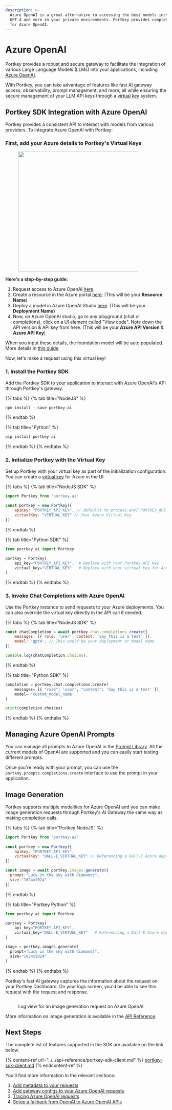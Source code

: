 ```yaml
---
description: >-
  Azure OpenAI is a great alternative to accessing the best models including
  GPT-4 and more in your private environments. Portkey provides complete support
  for Azure OpenAI.
---
```


# Azure OpenAI

Portkey provides a robust and secure gateway to facilitate the integration of various Large Language Models (LLMs) into your applications, including [Azure OpenAI](https://learn.microsoft.com/en-us/azure/ai-services/openai/).

With Portkey, you can take advantage of features like fast AI gateway access, observability, prompt management, and more, all while ensuring the secure management of your LLM API keys through a [virtual key](../../product/ai-gateway-streamline-llm-integrations/virtual-keys.md) system.

## Portkey SDK Integration with Azure OpenAI

Portkey provides a consistent API to interact with models from various providers. To integrate Azure OpenAI with Portkey:

### First, add your Azure details to Portkey's Virtual Keys

<div align="left">

<figure><img src="../../.gitbook/assets/image (1) (1) (1) (2).png" alt="" width="375"><figcaption></figcaption></figure>

</div>

**Here's a step-by-step guide:**

1. Request access to Azure OpenAI [here](https://aka.ms/oai/access).
2. Create a resource in the Azure portal [here](https://portal.azure.com/?microsoft\_azure\_marketplace\_ItemHideKey=microsoft\_openai\_tip#create/Microsoft.CognitiveServicesOpenAI). (This will be your **Resource Name**)
3. Deploy a model in Azure OpenAI Studio [here](https://oai.azure.com/). (This will be your **Deployment Name)**
4. Now, on Azure OpenAI studio, go to any playground (chat or completions), click on a UI element called "View code". Note down the API version & API key from here. (This will be your **Azure API Version** & **Azure API Key**)

When you input these details, the foundation model will be auto populated. More details in [this guide](https://learn.microsoft.com/en-us/azure/ai-services/openai/how-to/create-resource?pivots=web-portal).

Now, let's make a request using this virtual key!

### **1. Install the Portkey SDK**

Add the Portkey SDK to your application to interact with Azure OpenAI's API through Portkey's gateway.

{% tabs %}
{% tab title="NodeJS" %}
```javascript
npm install --save portkey-ai
```
{% endtab %}

{% tab title="Python" %}
```python
pip install portkey-ai
```
{% endtab %}
{% endtabs %}

### **2. Initialize Portkey with the Virtual Key**

Set up Portkey with your virtual key as part of the initialization configuration. You can create a [virtual key](../../product/ai-gateway-streamline-llm-integrations/virtual-keys.md) for Azure in the UI.

{% tabs %}
{% tab title="NodeJS SDK" %}
```javascript
import Portkey from 'portkey-ai'
 
const portkey = new Portkey({
    apiKey: "PORTKEY_API_KEY", // defaults to process.env["PORTKEY_API_KEY"]
    virtualKey: "VIRTUAL_KEY" // Your Azure Virtual Key
})
```
{% endtab %}

{% tab title="Python SDK" %}
```python
from portkey_ai import Portkey

portkey = Portkey(
    api_key="PORTKEY_API_KEY",  # Replace with your Portkey API key
    virtual_key="VIRTUAL_KEY"   # Replace with your virtual key for Azure
)
```
{% endtab %}
{% endtabs %}

### **3. Invoke Chat Completions with Azure OpenAI**&#x20;

Use the Portkey instance to send requests to your Azure deployments. You can also override the virtual key directly in the API call if needed.

{% tabs %}
{% tab title="NodeJS SDK" %}
```javascript
const chatCompletion = await portkey.chat.completions.create({
    messages: [{ role: 'user', content: 'Say this is a test' }],
    model: 'gpt4', // This would be your deployment or model name
});

console.log(chatCompletion.choices);
```
{% endtab %}

{% tab title="Python SDK" %}
```python
completion = portkey.chat.completions.create(
    messages= [{ "role": 'user', "content": 'Say this is a test' }],
    model= 'custom_model_name'
)

print(completion.choices)
```
{% endtab %}
{% endtabs %}

## Managing Azure OpenAI Prompts

You can manage all prompts to Azure OpenAI in the [Prompt Library](../../product/prompt-library.md). All the current models of OpenAI are supported and you can easily start testing different prompts.

Once you're ready with your prompt, you can use the `portkey.prompts.completions.create` interface to use the prompt in your application.

## Image Generation

Portkey supports multiple modalities for Azure OpenAI and you can make image generation requests through Portkey's AI Gateway the same way as making completion calls.

{% tabs %}
{% tab title="Portkey NodeJS" %}
```javascript
import Portkey from 'portkey-ai'
 
const portkey = new Portkey({
    apiKey: "PORTKEY_API_KEY",
    virtualKey: "DALL-E_VIRTUAL_KEY" // Referencing a Dall-E Azure deployment with Virtual Key
})

const image = await portkey.images.generate({
  prompt:"Lucy in the sky with diamonds",
  size:"1024x1024"
})
```
{% endtab %}

{% tab title="Portkey Python" %}
```python
from portkey_ai import Portkey

portkey = Portkey(
    api_key="PORTKEY_API_KEY",  
    virtual_key="DALL-E_VIRTUAL_KEY"   # Referencing a Dall-E Azure deployment with Virtual Key
)

image = portkey.images.generate(
  prompt="Lucy in the sky with diamonds",
  size="1024x1024"
)
```
{% endtab %}
{% endtabs %}

Portkey's fast AI gateway captures the information about the request on your Portkey Dashboard. On your logs screen, you'd be able to see this request with the request and response.

<figure><img src="../../.gitbook/assets/image (31).png" alt=""><figcaption><p>Log view for an image generation request on Azure OpenAI</p></figcaption></figure>

More information on image generation is available in the [API Reference](https://portkey.ai/docs/api-reference/completions-1#create-image).

## Next Steps

The complete list of features supported in the SDK are available on the link below.

{% content-ref url="../../api-reference/portkey-sdk-client.md" %}
[portkey-sdk-client.md](../../api-reference/portkey-sdk-client.md)
{% endcontent-ref %}

You'll find more information in the relevant sections:

1. [Add metadata to your requests](../../product/observability-modern-monitoring-for-llms/metadata.md)
2. [Add gateway configs to your Azure OpenAI requests](../../product/ai-gateway-streamline-llm-integrations/configs.md)
3. [Tracing Azure OpenAI requests](../../product/observability-modern-monitoring-for-llms/traces.md)
4. [Setup a fallback from OpenAI to Azure OpenAI APIs](../../product/ai-gateway-streamline-llm-integrations/fallbacks.md)
